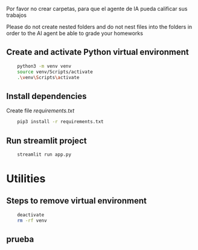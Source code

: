 Por favor no crear carpetas, para que el agente de IA
pueda calificar sus trabajos

Please do not create nested folders and do not nest files into
the folders in order to the AI agent be able to grade your homeworks

## Create and activate Python virtual environment
```bash
    python3 -m venv venv
    source venv/Scripts/activate
    .\venv\Scripts\activate
```

## Install dependencies
Create file *requirements.txt*

```bash
    pip3 install -r requirements.txt
```

## Run streamlit project

```bash
    streamlit run app.py 
```


# Utilities
## Steps to remove virtual environment
```bash
    deactivate
    rm -rf venv
```
## prueba